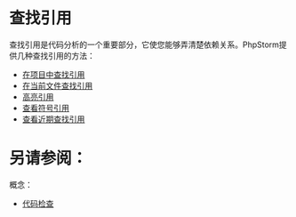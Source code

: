 # 查找引用


查找引用是代码分析的一个重要部分，它使您能够弄清楚依赖关系。PhpStorm提供几种查找引用的方法：

* [在项目中查找引用](/如何使用/常规指南/搜索代码/查找引用/在项目中查找引用.md)
* [在当前文件查找引用](/如何使用/常规指南/搜索代码/查找引用/在当前文件查找引用.md)
* [高亮引用](/如何使用/常规指南/搜索代码/查找引用/高亮引用.md)
* [查看符号引用](/如何使用/常规指南/搜索代码/查找引用/查看符号引用.md)
* [查看近期查找引用](/如何使用/常规指南/搜索代码/查找引用/查看近期查找引用.md)



# 另请参阅：

概念：

* [代码检查](/如何使用/常规指南/代码检查/README.md)